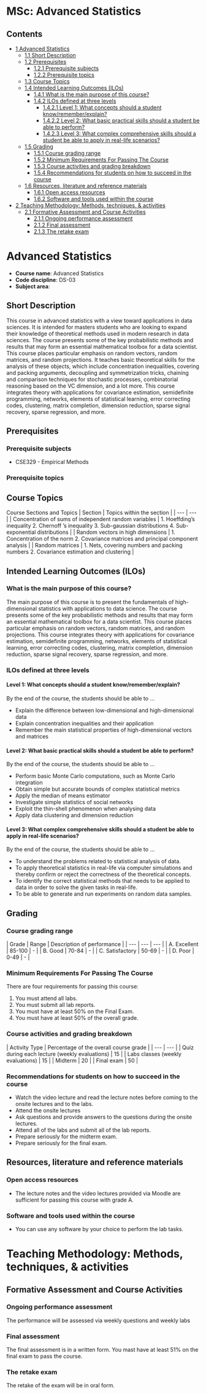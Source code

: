 






MSc: Advanced Statistics
========================






Contents
--------


* [1 Advanced Statistics](#Advanced_Statistics)
	+ [1.1 Short Description](#Short_Description)
	+ [1.2 Prerequisites](#Prerequisites)
		- [1.2.1 Prerequisite subjects](#Prerequisite_subjects)
		- [1.2.2 Prerequisite topics](#Prerequisite_topics)
	+ [1.3 Course Topics](#Course_Topics)
	+ [1.4 Intended Learning Outcomes (ILOs)](#Intended_Learning_Outcomes_.28ILOs.29)
		- [1.4.1 What is the main purpose of this course?](#What_is_the_main_purpose_of_this_course.3F)
		- [1.4.2 ILOs defined at three levels](#ILOs_defined_at_three_levels)
			* [1.4.2.1 Level 1: What concepts should a student know/remember/explain?](#Level_1:_What_concepts_should_a_student_know.2Fremember.2Fexplain.3F)
			* [1.4.2.2 Level 2: What basic practical skills should a student be able to perform?](#Level_2:_What_basic_practical_skills_should_a_student_be_able_to_perform.3F)
			* [1.4.2.3 Level 3: What complex comprehensive skills should a student be able to apply in real-life scenarios?](#Level_3:_What_complex_comprehensive_skills_should_a_student_be_able_to_apply_in_real-life_scenarios.3F)
	+ [1.5 Grading](#Grading)
		- [1.5.1 Course grading range](#Course_grading_range)
		- [1.5.2 Minimum Requirements For Passing The Course](#Minimum_Requirements_For_Passing_The_Course)
		- [1.5.3 Course activities and grading breakdown](#Course_activities_and_grading_breakdown)
		- [1.5.4 Recommendations for students on how to succeed in the course](#Recommendations_for_students_on_how_to_succeed_in_the_course)
	+ [1.6 Resources, literature and reference materials](#Resources.2C_literature_and_reference_materials)
		- [1.6.1 Open access resources](#Open_access_resources)
		- [1.6.2 Software and tools used within the course](#Software_and_tools_used_within_the_course)
* [2 Teaching Methodology: Methods, techniques, & activities](#Teaching_Methodology:_Methods.2C_techniques.2C_.26_activities)
	+ [2.1 Formative Assessment and Course Activities](#Formative_Assessment_and_Course_Activities)
		- [2.1.1 Ongoing performance assessment](#Ongoing_performance_assessment)
		- [2.1.2 Final assessment](#Final_assessment)
		- [2.1.3 The retake exam](#The_retake_exam)



Advanced Statistics
===================


* **Course name**: Advanced Statistics
* **Code discipline**: DS-03
* **Subject area**:


Short Description
-----------------


This course in advanced statistics with a view toward applications in data sciences. It is intended for masters students who are looking to expand their knowledge of theoretical methods used in modern research in data sciences. The course presents some of the key probabilistic methods and results that may form an essential mathematical toolbox for a data scientist. This course places particular emphasis on random vectors, random matrices, and random projections. It teaches basic theoretical skills for the analysis of these objects, which include concentration inequalities, covering and packing arguments, decoupling and symmetrization tricks, chaining and comparison techniques for stochastic processes, combinatorial reasoning based on the VC dimension, and a lot more. This course integrates theory with applications for covariance estimation, semidefinite programming, networks, elements of statistical learning, error correcting codes, clustering, matrix completion, dimension reduction, sparse signal recovery, sparse regression, and more.



Prerequisites
-------------


### Prerequisite subjects


* CSE329 - Empirical Methods


### Prerequisite topics


Course Topics
-------------




Course Sections and Topics
| Section | Topics within the section
 |
| --- | --- |
| Concentration of sums of independent random variables | 1. Hoeffding’s inequality
2. Chernoff ’s inequality
3. Sub-gaussian distributions
4. Sub-exponential distributions
 |
| Random vectors in high dimensions | 1. Concentration of the norm
2. Covariance matrices and principal component analysis
 |
| Random matrices | 1. Nets, covering numbers and packing numbers
2. Covariance estimation and clustering
 |


Intended Learning Outcomes (ILOs)
---------------------------------


### What is the main purpose of this course?


The main purpose of this course is to present the fundamentals of high-dimensional statistics with applications to data science. The course presents some of the key probabilistic methods and results that may form an essential mathematical toolbox for a data scientist. This course places particular emphasis on random vectors, random matrices, and random projections. This course integrates theory with applications for covariance estimation, semidefinite programming, networks, elements of statistical learning, error correcting codes, clustering, matrix completion, dimension reduction, sparse signal recovery, sparse regression, and more.



### ILOs defined at three levels


#### Level 1: What concepts should a student know/remember/explain?


By the end of the course, the students should be able to ...



* Explain the difference between low-dimensional and high-dimensional data
* Explain concentration inequalities and their application
* Remember the main statistical properties of high-dimensional vectors and matrices


#### Level 2: What basic practical skills should a student be able to perform?


By the end of the course, the students should be able to ...



* Perform basic Monte Carlo computations, such as Monte Carlo integration
* Obtain simple but accurate bounds of complex statistical metrics
* Apply the median of means estimator
* Investigate simple statistics of social networks
* Exploit the thin-shell phenomenon when analysing data
* Apply data clustering and dimension reduction


#### Level 3: What complex comprehensive skills should a student be able to apply in real-life scenarios?


By the end of the course, the students should be able to ...



* To understand the problems related to statistical analysis of data.
* To apply theoretical statistics in real-life via computer simulations and thereby confirm or reject the correctness of the theoretical concepts.
* To identify the correct statistical methods that needs to be applied to data in order to solve the given tasks in real-life.
* To be able to generate and run experiments on random data samples.


Grading
-------


### Course grading range





| Grade | Range | Description of performance
 |
| --- | --- | --- |
| A. Excellent | 85-100 | -
 |
| B. Good | 70-84 | -
 |
| C. Satisfactory | 50-69 | -
 |
| D. Poor | 0-49 | -
 |


### Minimum Requirements For Passing The Course


There are four requirements for passing this course:



1. You must attend all labs.
2. You must submit all lab reports.
3. You must have at least 50% on the Final Exam.
4. You must have at least 50% of the overall grade.


### Course activities and grading breakdown





| Activity Type | Percentage of the overall course grade
 |
| --- | --- |
| Quiz during each lecture (weekly evaluations) | 15
 |
| Labs classes (weekly evaluations) | 15
 |
| Midterm | 20
 |
| Final exam | 50
 |


### Recommendations for students on how to succeed in the course


* Watch the video lecture and read the lecture notes before coming to the onsite lectures and to the labs.
* Attend the onsite lectures
* Ask questions and provide answers to the questions during the onsite lectures.
* Attend all of the labs and submit all of the lab reports.
* Prepare seriously for the midterm exam.
* Prepare seriously for the final exam.


Resources, literature and reference materials
---------------------------------------------


### Open access resources


* The lecture notes and the video lectures provided via Moodle are sufficient for passing this course with grade A.


### Software and tools used within the course


* You can use any software by your choice to perform the lab tasks.


Teaching Methodology: Methods, techniques, & activities
=======================================================


Formative Assessment and Course Activities
------------------------------------------


### Ongoing performance assessment


The performance will be assessed via weekly questions and weekly labs



### Final assessment


The final assessment is in a written form. You mast have at least 51% on the final exam to pass the course.



### The retake exam


The retake of the exam will be in oral form.











